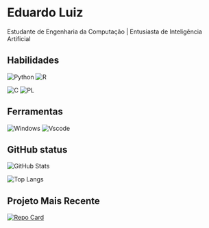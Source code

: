 
# Eduardo Luiz

Estudante de Engenharia da Computação | Entusiasta de Inteligência Artificial

## Habilidades

![Python](https://img.shields.io/badge/python-3670A0?style=for-the-badge&logo=python&logoColor=ffdd54)
![R](https://img.shields.io/badge/R-276DC3?style=for-the-badge&logo=r&logoColor=white)

![C](https://img.shields.io/badge/C-00599C?style=for-the-badge&logo=c&logoColor=white)
![PL](https://img.shields.io/badge/PL%2FSQL-FFFFFF?style=for-the-badge&logo=oracle&logoColor=FF0000&labelColor=FFFFFF&color=FF0000)

## Ferramentas

![Windows](https://img.shields.io/badge/Windows-000?style=for-the-badge&logo=windows&logoColor=2CA5E0)
![Vscode](https://img.shields.io/badge/Vscode-007ACC?style=for-the-badge&logo=visual-studio-code&logoColor=white)

## GitHub status

![GitHub Stats](https://github-readme-stats.vercel.app/api?username=Penkari&theme=transparent&bg_color=fff&border_color=30A3DC&show_icons=true&icon_color=30A3DC&title_color=E94D&text_color=E94D)

![Top Langs](https://github-readme-stats-git-masterrstaa-rickstaa.vercel.app/api/top-langs/?username=Penkari&bg_color=fff&border_color=30A3DC&title_color=E94D&text_color=E94D)

## Projeto Mais Recente

[![Repo Card](https://github-readme-stats.vercel.app/api/pin/?username=Penkari&repo=Graficos-Gradientes&bg_color=fff&border_color=30A3DC&show_icons=true&icon_color=30A3DC&title_color=E94D&text_color=E94D)](https://github.com/Penkari/Algoritmo-Preditivo-com-Keras)
